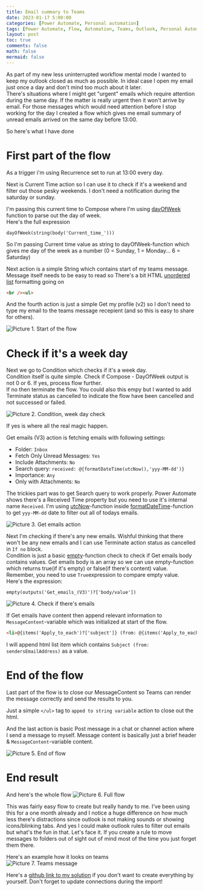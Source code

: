 ```yaml
---
title: Email summary to Teams
date: 2023-01-17 5:00:00 
categories: [Power Automate, Personal automation]
tags: [Power Automate, Flow, Automation, Teams, Outlook, Personal Automation, Tutorial]
layout: post
toc: true
comments: false
math: false
mermaid: false
---
```


As part of my new less uninterrupted workflow mental mode I wanted to keep my outlook closed as much as possible. In ideal case I open my email just once a day and don't mind too much about it later.  
There's situations where I might get "urgent" emails which require attention during the same day. If the matter is really urgent then it won't arrive by email. For those messages which would need attention before I stop working for the day I created a flow which gives me email summary of unread emails arrived on the same day before 13:00.

So here's what I have done

# First part of the flow
As a trigger i'm using Recurrence set to run at 13:00 every day.  

Next is Current Time action so I can use it to check if it's a weekend and filter out those pesky weekends. I don't need a notification during the saturday or sunday.

I'm passing this current time to Compose where I'm using [dayOfWeek](https://learn.microsoft.com/en-us/azure/logic-apps/workflow-definition-language-functions-reference#dayOfWeek) function to parse out the day of week.   
Here's the full expression
```
dayOfWeek(string(body('Current_time_')))
```
So I'm passing Current time value as string to dayOfWeek-function which gives me day of the week as a number (0 = Sunday, 1 = Monday... 6 = Saturday)

Next action is a simple String which contains start of my teams message. Message itself needs to be easy to read so There's a bit HTML [unordered list](https://www.w3schools.com/tags/tag_ul.asp) formatting going on
```html
<br /><ul>
```

And the fourth action is just a simple Get my profile (v2) so I don't need to type my email to the teams message recepient (and so this is easy to share for others).


![Picture 1. Start of the flow](/assets/img/2023-01-17-Email-summary-to-teams/1-startOfFlow.png)

# Check if it's a week day
Next we go to Condition which checks if it's a week day.  
Condition itself is quite simple. Check if Compose - DayOfWeek output is not 0 or 6.
If yes, process flow further.  
If no then terminate the flow. You could also this empy but I wanted to add Terminate status as cancelled to indicate the flow have been cancelled and not successed or failed. 

![Picture 2. Condition, week day check](/assets/img/2023-01-17-Email-summary-to-teams/2-weekDayCondition.png)

If yes is where all the real magic happen. 

Get emails (V3) action is fetching emails with following settings:
- Folder: `Inbox`
- Fetch Only Unread Messages: `Yes`
- Include Attachments: `No`
- Search query: `received: @{formatDateTime(utcNow(),'yyy-MM-dd')}`
- Importance: `Any`
- Only with Attachments: `No`

The trickies part was to get Search query to work properly. Power Automate shows there's a Received Time property but you need to use it's internal name `Received`. I'm using [utcNow](https://learn.microsoft.com/en-us/azure/logic-apps/workflow-definition-language-functions-reference#utcnow)-function inside [formatDateTime](https://learn.microsoft.com/en-us/azure/logic-apps/workflow-definition-language-functions-reference#formatDateTime)-function to get `yyy-MM-dd` date to filter out all of todays emails.

![Picture 3. Get emails action](/assets/img/2023-01-17-Email-summary-to-teams/3-GetEmails.png)

Next I'm checking if there's any new emails. Wishful thinking that there won't be any new emails and I can use Terminate action status as cancelled in `If no` block.  
Condition is just a basic [empty](https://learn.microsoft.com/en-us/azure/logic-apps/workflow-definition-language-functions-reference#empty)-function check to check if Get emails body contains values. Get emails body is an array so we can use empty-function which returns true(if it's empty) or false(if there's content) value. Remember, you need to use `True`expression to compare empty value.   
Here's the expression:  
```
empty(outputs('Get_emails_(V3)')?['body/value'])
```
![Picture 4. Check if there's emails](/assets/img/2023-01-17-Email-summary-to-teams/4-ConditionEmailsFound.png)

If Get emails have content then append relevant information to `MessageContent`-variable which was initialized at start of the flow.  
```html
<li>@{items('Apply_to_each')?['subject']} (from: @{items('Apply_to_each')?['from']})</li>
```
I will append html list item which contains `Subject (from: sendersEmailAddress)` as a value.

# End of the flow

Last part of the flow is to close our MessageContent so Teams can render the message correctly and send the results to you.

Just a simple `</ul>` tag to `apped to string variable` action to close out the html.

And the last action is basic Post message in a chat or channel action where I send a message to myself. Message content is basically just a brief header & `MessageContent`-variable content.

![Picture 5. End of flow](/assets/img/2023-01-17-Email-summary-to-teams/5-endOfFlow.png)

# End result
And here's the whole flow 
![Picture 6. Full flow](/assets/img/2023-01-17-Email-summary-to-teams/6-fullFlow.png)

This was fairly easy flow to create but really handy to me. I've been using this for a one month already and I notice a huge difference on how much less there's distractions since outlook is not making sounds or showing icons/blinking tabs.
And yes I could make outlook rules to filter out emails but what's the fun in that. Let's face it. If you create a rule to move messages to folders out of sight out of mind most of the time you just forget them there.

Here's an example how it looks on teams  
![Picture 7. Teams message](/assets/img/2023-01-17-Email-summary-to-teams/7-TeamsMessage.png)

Here's a [github link to my solution](https://github.com/apaivinen/powerautomate/tree/main/Email%20summary%20to%20teams) if you don't want to create everything by yourself. Don't forget to update connections during the import!


